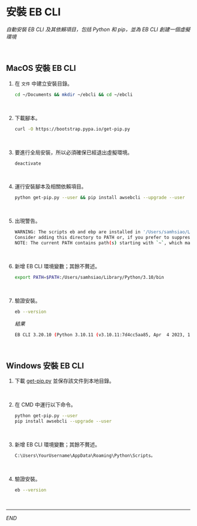 # 安裝 EB CLI

_自動安裝 EB CLI 及其依賴項目，包括 Python 和 pip，並為 EB CLI 創建一個虛擬環境_

<br>

## MacOS 安裝 EB CLI

1. 在 `文件` 中建立安裝目錄。

    ```bash
    cd ~/Documents && mkdir ~/ebcli && cd ~/ebcli
    ```

<br>

2. 下載腳本。

    ```bash
    curl -O https://bootstrap.pypa.io/get-pip.py
    ```

<br>

3. 要進行全局安裝，所以必須確保已經退出虛擬環境。

    ```bash
    deactivate
    ```

<br>

4. 運行安裝腳本及相關依賴項目。

    ```bash
    python get-pip.py --user && pip install awsebcli --upgrade --user
    ```

<br>

5. 出現警告。

    ```bash
    WARNING: The scripts eb and ebp are installed in '/Users/samhsiao/Library/Python/3.10/bin' which is not on PATH.
    Consider adding this directory to PATH or, if you prefer to suppress this warning, use --no-warn-script-location.
    NOTE: The current PATH contains path(s) starting with `~`, which may not be expanded by all applications.
    ```

<br>

6. 新增 EB CLI 環境變數；其餘不贅述。

    ```bash
    export PATH=$PATH:/Users/samhsiao/Library/Python/3.10/bin
    ```

<br>

7. 驗證安裝。

    ```bash
    eb --version
    ```

    _結果_

    ```bash
    EB CLI 3.20.10 (Python 3.10.11 (v3.10.11:7d4cc5aa85, Apr  4 2023, 19:05:19) [Clang 13.0.0 (clang-1300.0.29.30)])
    ```

<br>

## Windows 安裝 EB CLI

1. 下載 [get-pip.py](https://bootstrap.pypa.io/get-pip.py) 並保存該文件到本地目錄。

<br>

2. 在 CMD 中運行以下命令。

    ```bash
    python get-pip.py --user
    pip install awsebcli --upgrade --user
    ```

<br>

3. 新增 EB CLI 環境變數；其餘不贅述。

    ```bash
    C:\Users\YourUsername\AppData\Roaming\Python\Scripts。
    ```

<br>

4. 驗證安裝。

    ```bash
    eb --version
    ```

<br>

___

_END_